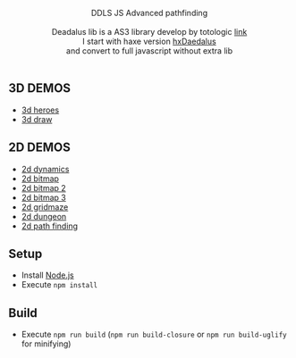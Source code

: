 <p align="center">DDLS JS Advanced pathfinding<br><br>
Deadalus lib is a AS3 library develop by totologic <a href="https://github.com/totologic/daedalus-lib">link</a><br>
I start with haxe version <a href="https://github.com/hxDaedalus/hxDaedalus">hxDaedalus</a><br>
and convert to full javascript without extra lib<br><br>
</p>

## 3D DEMOS

- [3d heroes](http://lo-th.github.io/Dedal.lab/)
- [3d draw](http://lo-th.github.io/Dedal.lab/index_draw.html)

## 2D DEMOS

- [2d dynamics](http://lo-th.github.io/Dedal.lab/2d_basic.html)
- [2d bitmap](http://lo-th.github.io/Dedal.lab/2d_bitmap.html)
- [2d bitmap 2](http://lo-th.github.io/Dedal.lab/2d_bitmap2.html)
- [2d bitmap 3](http://lo-th.github.io/Dedal.lab/2d_bitmap3.html)
- [2d gridmaze](http://lo-th.github.io/Dedal.lab/2d_GridMaze.html)
- [2d dungeon](http://lo-th.github.io/Dedal.lab/2d_dungeon.html)
- [2d path finding](http://lo-th.github.io/Dedal.lab/2d_Pathfinding.html)

## Setup

- Install [Node.js](https://nodejs.org/)
- Execute `npm install`

## Build

- Execute `npm run build` (`npm run build-closure` or `npm run build-uglify` for minifying)
